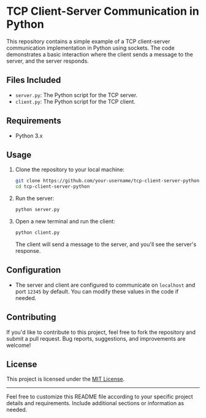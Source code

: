 # TCP Client-Server Communication in Python

This repository contains a simple example of a TCP client-server communication implementation in Python using sockets. The code demonstrates a basic interaction where the client sends a message to the server, and the server responds.

## Files Included

- `server.py`: The Python script for the TCP server.
- `client.py`: The Python script for the TCP client.

## Requirements

- Python 3.x

## Usage

1. Clone the repository to your local machine:

    ```bash
    git clone https://github.com/your-username/tcp-client-server-python.git
    cd tcp-client-server-python
    ```

2. Run the server:

    ```bash
    python server.py
    ```

3. Open a new terminal and run the client:

    ```bash
    python client.py
    ```

    The client will send a message to the server, and you'll see the server's response.

## Configuration

- The server and client are configured to communicate on `localhost` and port `12345` by default. You can modify these values in the code if needed.

## Contributing

If you'd like to contribute to this project, feel free to fork the repository and submit a pull request. Bug reports, suggestions, and improvements are welcome!

## License

This project is licensed under the [MIT License](LICENSE).

---

Feel free to customize this README file according to your specific project details and requirements. Include additional sections or information as needed.
